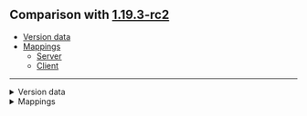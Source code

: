 ## Comparison with [1.19.3-rc2](https://github.com/PixiGeko/Minecraft-generated-data/tree/1.19.3-rc2)

- [Version data](#version-data)
- [Mappings](#mappings)
  - [Server](#server)
  - [Client](#client)

<hr/>
<details><summary>Version data</summary>
<table><tr><th></th><th align="left">1.19.3-rc2</th><th>1.19.3-rc3</th></tr><tr><td>World version</td><td><code>3216</code></td><td><code>3217</code></td></tr><tr><td>Protocol version</td><td><code>1073741937</code></td><td><code>1073741938</code></td></tr></table>
</details>
<details><summary>Mappings</summary>
<h2>Server</h2>

<details>
<summary>
Changes
</summary>

```
XXX.protocol.game.ClientboundRespawnPacket +2M -2M | +4P -1P
```

</details>















































































































































































































































































































































































































































































































































<details>
<summary>
net.minecraft.network.protocol.game.ClientboundRespawnPacket
</summary>

```diff
- boolean shouldKeep(byte)
+ boolean shouldKeepAllPlayerData()
+ void <init>(ResourceKey,ResourceKey,long,GameType,GameType,boolean,boolean,boolean,Optional)
- void <init>(ResourceKey,ResourceKey,long,GameType,GameType,boolean,boolean,byte,Optional)
```

</details>























































































































































































































































































































































































































































































































































































































































































































































































































































































































































































































































































































































































































































































































































































































































































































































































































































































































































































































































































































































































































































































































































































<h2>Client</h2>
</details>